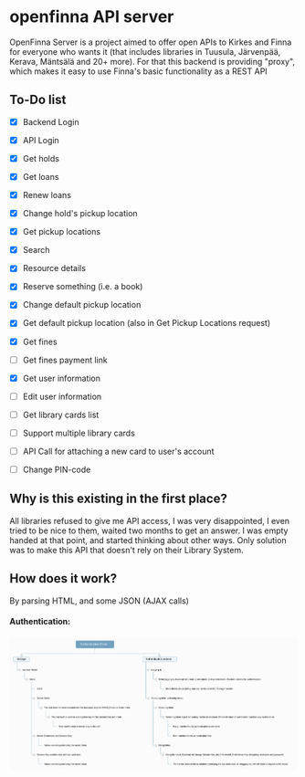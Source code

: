 # openfinna API server
OpenFinna Server is a project aimed to offer open APIs to Kirkes and Finna for everyone who wants it (that includes libraries in Tuusula, Järvenpää, Kerava, Mäntsälä and 20+ more). For that this backend is providing "proxy", which makes it easy to use Finna's basic functionality as a REST API

## To-Do list
- [x] Backend Login
- [x] API Login
- [x] Get holds
- [x] Get loans
- [x] Renew loans
- [x] Change hold's pickup location
- [x] Get pickup locations
- [x] Search
- [x] Resource details
- [x] Reserve something (i.e. a book)
- [x] Change default pickup location
- [x] Get default pickup location (also in Get Pickup Locations request)
- [x] Get fines
- [ ] Get fines payment link
- [x] Get user information
- [ ] Edit user information
- [ ] Get library cards list
- [ ] Support multiple library cards
- [ ] API Call for attaching a new card to user's account
- [ ] Change PIN-code


## Why is this existing in the first place?
All libraries refused to give me API access, I was very disappointed, I even tried to be nice to them, waited two months to get an answer. I was empty handed at that point, and started thinking about other ways. Only solution was to make this API that doesn't rely on their Library System.

## How does it work?
By parsing HTML, and some JSON (AJAX calls)
#### Authentication:
![Authentication Diagram](https://raw.githubusercontent.com/developerfromjokela/open-kirkes/master/authentication_model.png)
